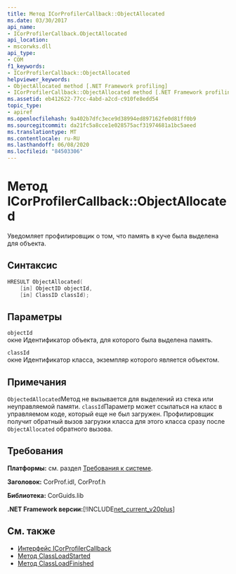 ```yaml
---
title: Метод ICorProfilerCallback::ObjectAllocated
ms.date: 03/30/2017
api_name:
- ICorProfilerCallback.ObjectAllocated
api_location:
- mscorwks.dll
api_type:
- COM
f1_keywords:
- ICorProfilerCallback::ObjectAllocated
helpviewer_keywords:
- ObjectAllocated method [.NET Framework profiling]
- ICorProfilerCallback::ObjectAllocated method [.NET Framework profiling]
ms.assetid: eb412622-77cc-4abd-a2cd-c910fe8edd54
topic_type:
- apiref
ms.openlocfilehash: 9a402b7dfc3ece9d38994ed897162fe0d81ff0b9
ms.sourcegitcommit: da21fc5a8cce1e028575acf31974681a1bc5aeed
ms.translationtype: MT
ms.contentlocale: ru-RU
ms.lasthandoff: 06/08/2020
ms.locfileid: "84503306"
---
```

# <a name="icorprofilercallbackobjectallocated-method"></a>Метод ICorProfilerCallback::ObjectAllocated
Уведомляет профилировщик о том, что память в куче была выделена для объекта.  
  
## <a name="syntax"></a>Синтаксис  
  
```cpp  
HRESULT ObjectAllocated(  
    [in] ObjectID objectId,  
    [in] ClassID classId);  
```  
  
## <a name="parameters"></a>Параметры  
 `objectId`  
 окне Идентификатор объекта, для которого была выделена память.  
  
 `classId`  
 окне Идентификатор класса, экземпляр которого является объектом.  
  
## <a name="remarks"></a>Примечания  
 `ObjectedAllocated`Метод не вызывается для выделений из стека или неуправляемой памяти. `classId`Параметр может ссылаться на класс в управляемом коде, который еще не был загружен. Профилировщик получит обратный вызов загрузки класса для этого класса сразу после `ObjectAllocated` обратного вызова.  
  
## <a name="requirements"></a>Требования  
 **Платформы:** см. раздел [Требования к системе](../../get-started/system-requirements.md).  
  
 **Заголовок:** CorProf.idl, CorProf.h  
  
 **Библиотека:** CorGuids.lib  
  
 **.NET Framework версии:**[!INCLUDE[net_current_v20plus](../../../../includes/net-current-v20plus-md.md)]  
  
## <a name="see-also"></a>См. также

- [Интерфейс ICorProfilerCallback](icorprofilercallback-interface.md)
- [Метод ClassLoadStarted](icorprofilercallback-classloadstarted-method.md)
- [Метод ClassLoadFinished](icorprofilercallback-classloadfinished-method.md)
